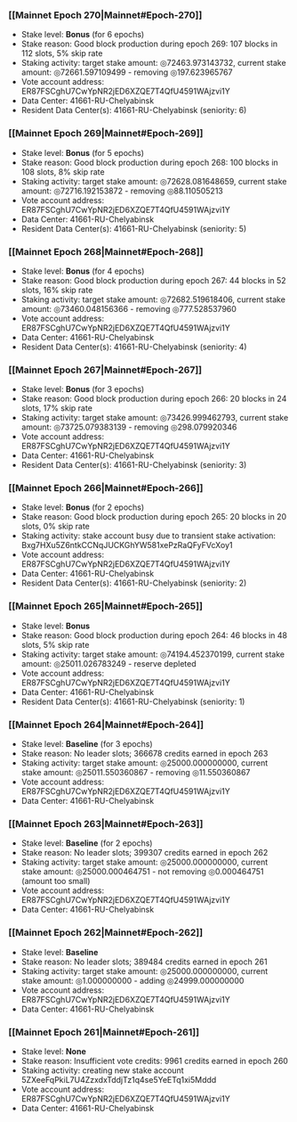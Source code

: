 ### [[Mainnet Epoch 270|Mainnet#Epoch-270]]
* Stake level: **Bonus** (for 6 epochs)
* Stake reason: Good block production during epoch 269: 107 blocks in 112 slots, 5% skip rate
* Staking activity: target stake amount: ◎72463.973143732, current stake amount: ◎72661.597109499 - removing ◎197.623965767
* Vote account address: ER87FSCghU7CwYpNR2jED6XZQE7T4QfU4591WAjzvi1Y
* Data Center: 41661-RU-Chelyabinsk
* Resident Data Center(s): 41661-RU-Chelyabinsk (seniority: 6)
### [[Mainnet Epoch 269|Mainnet#Epoch-269]]
* Stake level: **Bonus** (for 5 epochs)
* Stake reason: Good block production during epoch 268: 100 blocks in 108 slots, 8% skip rate
* Staking activity: target stake amount: ◎72628.081648659, current stake amount: ◎72716.192153872 - removing ◎88.110505213
* Vote account address: ER87FSCghU7CwYpNR2jED6XZQE7T4QfU4591WAjzvi1Y
* Data Center: 41661-RU-Chelyabinsk
* Resident Data Center(s): 41661-RU-Chelyabinsk (seniority: 5)
### [[Mainnet Epoch 268|Mainnet#Epoch-268]]
* Stake level: **Bonus** (for 4 epochs)
* Stake reason: Good block production during epoch 267: 44 blocks in 52 slots, 16% skip rate
* Staking activity: target stake amount: ◎72682.519618406, current stake amount: ◎73460.048156366 - removing ◎777.528537960
* Vote account address: ER87FSCghU7CwYpNR2jED6XZQE7T4QfU4591WAjzvi1Y
* Data Center: 41661-RU-Chelyabinsk
* Resident Data Center(s): 41661-RU-Chelyabinsk (seniority: 4)
### [[Mainnet Epoch 267|Mainnet#Epoch-267]]
* Stake level: **Bonus** (for 3 epochs)
* Stake reason: Good block production during epoch 266: 20 blocks in 24 slots, 17% skip rate
* Staking activity: target stake amount: ◎73426.999462793, current stake amount: ◎73725.079383139 - removing ◎298.079920346
* Vote account address: ER87FSCghU7CwYpNR2jED6XZQE7T4QfU4591WAjzvi1Y
* Data Center: 41661-RU-Chelyabinsk
* Resident Data Center(s): 41661-RU-Chelyabinsk (seniority: 3)
### [[Mainnet Epoch 266|Mainnet#Epoch-266]]
* Stake level: **Bonus** (for 2 epochs)
* Stake reason: Good block production during epoch 265: 20 blocks in 20 slots, 0% skip rate
* Staking activity: stake account busy due to transient stake activation: Bxg7HXu5Z6ntkCCNqJUCKGhYW581xePzRaQFyFVcXoy1
* Vote account address: ER87FSCghU7CwYpNR2jED6XZQE7T4QfU4591WAjzvi1Y
* Data Center: 41661-RU-Chelyabinsk
* Resident Data Center(s): 41661-RU-Chelyabinsk (seniority: 2)
### [[Mainnet Epoch 265|Mainnet#Epoch-265]]
* Stake level: **Bonus**
* Stake reason: Good block production during epoch 264: 46 blocks in 48 slots, 5% skip rate
* Staking activity: target stake amount: ◎74194.452370199, current stake amount: ◎25011.026783249 - reserve depleted
* Vote account address: ER87FSCghU7CwYpNR2jED6XZQE7T4QfU4591WAjzvi1Y
* Data Center: 41661-RU-Chelyabinsk
* Resident Data Center(s): 41661-RU-Chelyabinsk (seniority: 1)
### [[Mainnet Epoch 264|Mainnet#Epoch-264]]
* Stake level: **Baseline** (for 3 epochs)
* Stake reason: No leader slots; 366678 credits earned in epoch 263
* Staking activity: target stake amount: ◎25000.000000000, current stake amount: ◎25011.550360867 - removing ◎11.550360867
* Vote account address: ER87FSCghU7CwYpNR2jED6XZQE7T4QfU4591WAjzvi1Y
* Data Center: 41661-RU-Chelyabinsk
### [[Mainnet Epoch 263|Mainnet#Epoch-263]]
* Stake level: **Baseline** (for 2 epochs)
* Stake reason: No leader slots; 399307 credits earned in epoch 262
* Staking activity: target stake amount: ◎25000.000000000, current stake amount: ◎25000.000464751 - not removing ◎0.000464751 (amount too small)
* Vote account address: ER87FSCghU7CwYpNR2jED6XZQE7T4QfU4591WAjzvi1Y
* Data Center: 41661-RU-Chelyabinsk
### [[Mainnet Epoch 262|Mainnet#Epoch-262]]
* Stake level: **Baseline**
* Stake reason: No leader slots; 389484 credits earned in epoch 261
* Staking activity: target stake amount: ◎25000.000000000, current stake amount: ◎1.000000000 - adding ◎24999.000000000
* Vote account address: ER87FSCghU7CwYpNR2jED6XZQE7T4QfU4591WAjzvi1Y
* Data Center: 41661-RU-Chelyabinsk
### [[Mainnet Epoch 261|Mainnet#Epoch-261]]
* Stake level: **None**
* Stake reason: Insufficient vote credits: 9961 credits earned in epoch 260
* Staking activity: creating new stake account 5ZXeeFqPkiL7U4ZzxdxTddjTz1q4se5YeETq1xi5Mddd
* Vote account address: ER87FSCghU7CwYpNR2jED6XZQE7T4QfU4591WAjzvi1Y
* Data Center: 41661-RU-Chelyabinsk